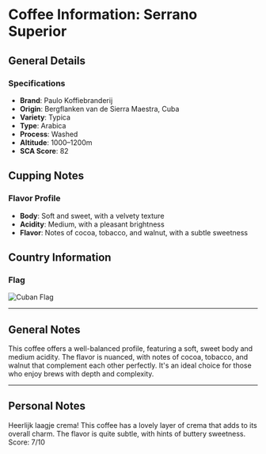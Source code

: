 # Coffee Information: Serrano Superior
## General Details
### Specifications
* **Brand**: Paulo Koffiebranderij
* **Origin**: Bergflanken van de Sierra Maestra, Cuba
* **Variety**: Typica
* **Type**: Arabica
* **Process**: Washed
* **Altitude**: 1000–1200m
* **SCA Score**: 82

## Cupping Notes
### Flavor Profile
* **Body**: Soft and sweet, with a velvety texture
* **Acidity**: Medium, with a pleasant brightness
* **Flavor**: Notes of cocoa, tobacco, and walnut, with a subtle sweetness

## Country Information
### Flag
![Cuban Flag](https://upload.wikimedia.org/wikipedia/commons/b/bd/Flag_of_Cuba.svg)

---
## General Notes
This coffee offers a well-balanced profile, featuring a soft, sweet body and medium acidity. The flavor is nuanced, with notes of cocoa, tobacco, and walnut that complement each other perfectly. It's an ideal choice for those who enjoy brews with depth and complexity.

---
## Personal Notes
Heerlijk laagje crema! This coffee has a lovely layer of crema that adds to its overall charm. The flavor is quite subtle, with hints of buttery sweetness. Score: 7/10